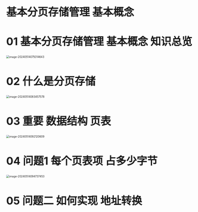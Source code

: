 # 基本分页存储管理 基本概念



# 01 基本分页存储管理 基本概念 知识总览

<img src="https://cvp.oss-cn-shanghai.aliyuncs.com/picgo/202405140750738.png" alt="image-20240514075014643" style="zoom:50%;" />



# 02 什么是分页存储

<img src="https://cvp.oss-cn-shanghai.aliyuncs.com/picgo/202405140834811.png" alt="image-20240514083457578" style="zoom:50%;" />



# 03  重要 数据结构 页表

<img src="https://cvp.oss-cn-shanghai.aliyuncs.com/picgo/202405140921751.png" alt="image-20240514092120609" style="zoom:50%;" />



# 04 问题1 每个页表项 占多少字节

<img src="https://cvp.oss-cn-shanghai.aliyuncs.com/picgo/202405140947666.png" alt="image-20240514094737453" style="zoom:50%;" />



# 05 问题二 如何实现 地址转换